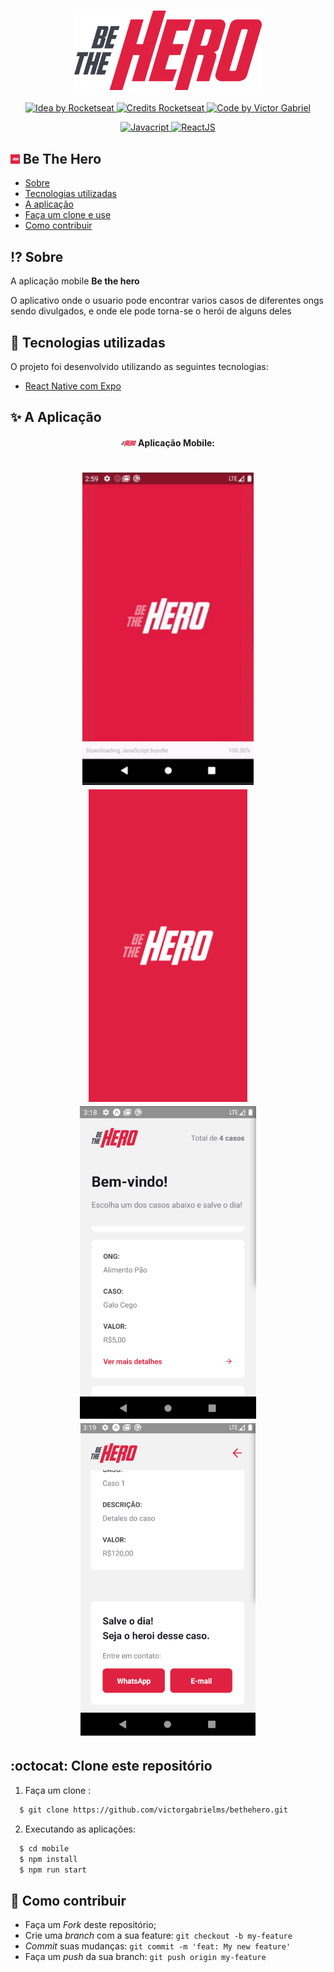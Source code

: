 <h3 align="center">
    <img alt="Logo" title="#logo" width="300px" src="../assets/logo.svg">
</h3>

<p align="center">
  <a href="https://rocketseat.com.br">
    <img alt="Idea by Rocketseat" src="https://img.shields.io/badge/idea%20by-Rocketseat-%237519C1">
  </a>
  <a href="https://rocketseat.com.br">
    <img alt="Credits Rocketseat" src="https://img.shields.io/badge/credits%20-Rocketseat-%237519C1">
  </a>
   <a href="https://github.com/VictorGabrielMS">
    <img alt="Code by Victor Gabriel" src="https://img.shields.io/badge/code%20by-Victor Gabriel-%23E02041">
  </a>
</p>


<p align="center">
  <a href="https://developer.mozilla.org/pt-BR/docs/Web/JavaScript">
    <img alt="Javacript" src="https://img.shields.io/badge/Javacript-%23D1CB36">
  </a>
  <a href="https://reactnative.dev/">
    <img alt="ReactJS" src="https://img.shields.io/badge/React Native-%235465D1">
  </a>
</p>


## <img alt="bethehero" src="../assets/icon.png" height="15"> Be The Hero

- [Sobre](#sobre)
- [Tecnologias utilizadas](#tecnologias-utilizadas)
- [A aplicação](#aplicacao)
- [Faça um clone e use](#como-usar)
- [Como contribuir](#como-contribuir)


## :interrobang: Sobre
<a id="sobre"></a>

A aplicação mobile <strong>Be the hero</strong> 

O aplicativo onde o usuario pode encontrar varios casos de diferentes ongs sendo divulgados, e onde ele pode torna-se o herói de alguns deles 


## :flags: Tecnologias utilizadas
<a id="tecnologias-utilizadas"></a>

O projeto foi desenvolvido utilizando as seguintes tecnologias:

- [React Native com Expo](https://expo.io/)


## :sparkles: A Aplicação
<a id="aplicacao"></a>

<center>


#### <img alt="bethehero" src="../assets/mobile_logo.png" height="10"> Aplicação Mobile:

<h1 align="center">
    <img alt="Mobile" src="../assets/mobile.gif" height="500px">
    <img alt="splash screnn" src="../assets/mobile_splash.png" height="500px"> 
    <img alt="home screnn" src="../assets/mobile_home.png" height="500px">
    <img alt="case screnn" src="../assets/mobile_case_detail.png" height="500px">
</h1>


</center>

## :octocat: Clone este repositório
<a id="como-usar"></a>

1. Faça um clone :

```sh
  $ git clone https://github.com/victorgabrielms/bethehero.git
```

2. Executando as aplicações:

```sh
  $ cd mobile
  $ npm install
  $ npm run start
```


## :dart: Como contribuir
<a id="como-contribuir"></a>

- Faça um _Fork_ deste repositório;
- Crie uma _branch_ com a sua feature: `git checkout -b my-feature`
- _Commit_ suas mudanças: `git commit -m 'feat: My new feature'`
- Faça um _push_ da sua branch: `git push origin my-feature`



